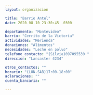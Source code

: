 ```yaml
---
layout: organizacion

title: "Barrio Antel"
date: 2020-08-10 23:30:45 -0300

departamento: "Montevideo"
barrio: "Cerrito de la Victoria"
actividades: "Merienda"
donaciones: "Alimentos"
necesidades: "Leche en polvo"
telefono_contacto: "(Silvia)097095530 "
direccion: "Lancaster 4234"

otros_contactos: ""
horario: "(LUN-SAB)17:00-18:00"
aclaraciones: ""
cuenta_bancaria: ""

---
```

